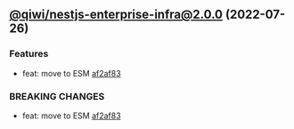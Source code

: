## [@qiwi/nestjs-enterprise-infra@2.0.0](https://github.com/qiwi/nestjs-enterprise/compare/@qiwi/nestjs-enterprise-infra@1.3.1...2022.7.26-qiwi.nestjs-enterprise-infra.2.0.0-f0) (2022-07-26)

### Features
* feat: move to ESM [af2af83](https://github.com/qiwi/nestjs-enterprise/commit/af2af837c7dde3a49208e6ce758aacfbd0260f52)

### BREAKING CHANGES
* feat: move to ESM [af2af83](https://github.com/qiwi/nestjs-enterprise/commit/af2af837c7dde3a49208e6ce758aacfbd0260f52)


